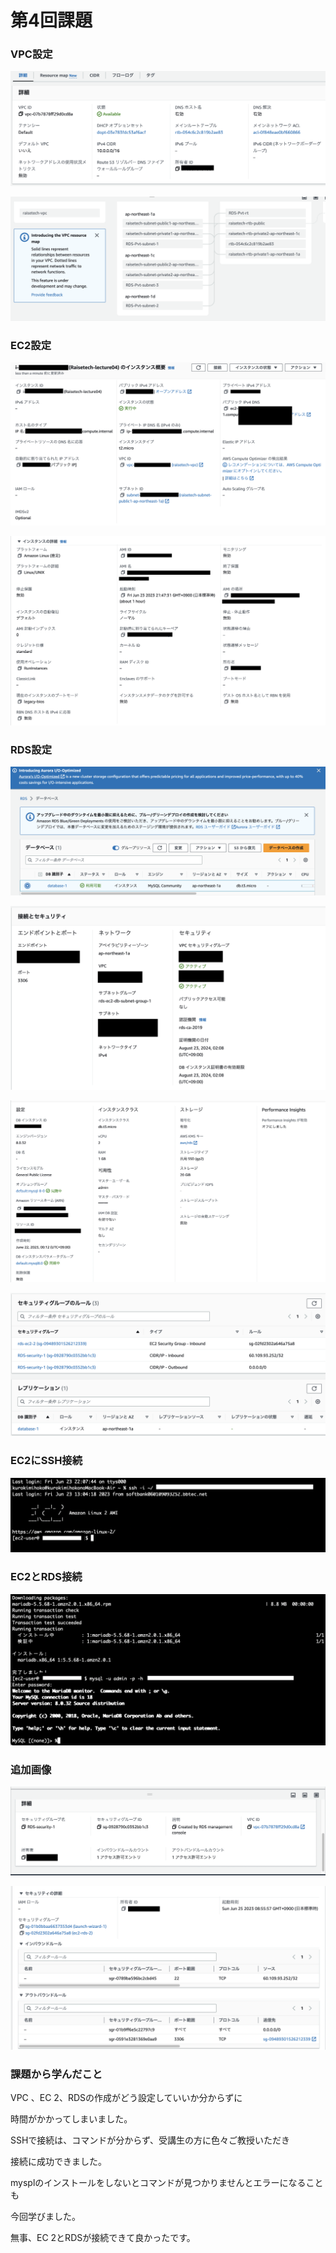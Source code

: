 # 第4回課題

### VPC設定

![lec04vpc](image2/lec04vpc.png)

![lec04.vpc2](image2/lec04.vpc2.png)

### EC2設定

![lec.04ec2](image2/lec.04ec2.png)

![lec04.ec22](image2/lec04.ec22.png)

### RDS設定

![lec04.rds](image2/lec04.rds.png)

![lec04.rds2](image2/lec04.rds2.png)

![lec.04.rds3](image2/lec.04.rds3.png)

![lec.04.rds4](image2/lec.04.rds4.png)

### EC2にSSH接続

![ec2.ssh](image2/ec2.ssh.png)

### EC2とRDS接続

![EC２.RDS](image2/EC2.RDS.png)

### 追加画像

![le04](image2/lec04.png)

![le042](image2/lec042.png)

### 課題から学んだこと

VPC 、EC 2、RDSの作成がどう設定していいか分からずに

時間がかかってしまいました。

SSHで接続は、コマンドが分からず、受講生の方に色々ご教授いただき

接続に成功できました。

mysplのインストールをしないとコマンドが見つかりませんとエラーになることも

今回学びました。

無事、EC 2とRDSが接続できて良かったです。